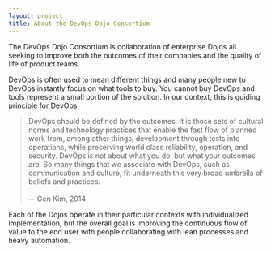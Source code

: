 ```yaml
---
layout: project
title: About the DevOps Dojo Consortium
---
```


The DevOps Dojo Consortium is collaboration of enterprise Dojos all seeking to improve both the outcomes of their companies and the
quality of life of product teams.

DevOps is often used to mean different things and many people new to DevOps instantly focus on what tools to buy. You cannot buy
DevOps and tools represent a small portion of the solution. In our context, this is guiding principle for DevOps

<blockquote>
DevOps should be defined by the outcomes. It is those sets of cultural norms and
technology practices that enable the fast flow of planned work from, among other
things, development through tests into operations, while preserving world class
reliability, operation, and security. DevOps is not about what you do, but what
your outcomes are. So many things that we associate with DevOps, such as
communication and culture, fit underneath this very broad umbrella of beliefs
and practices.<br><br>-- Gen Kim, 2014
</blockquote>

Each of the Dojos operate in their particular contexts with individualized implementation, but the overall goal is improving the
continuous flow of value to the end user with people collaborating with lean processes and heavy automation.
